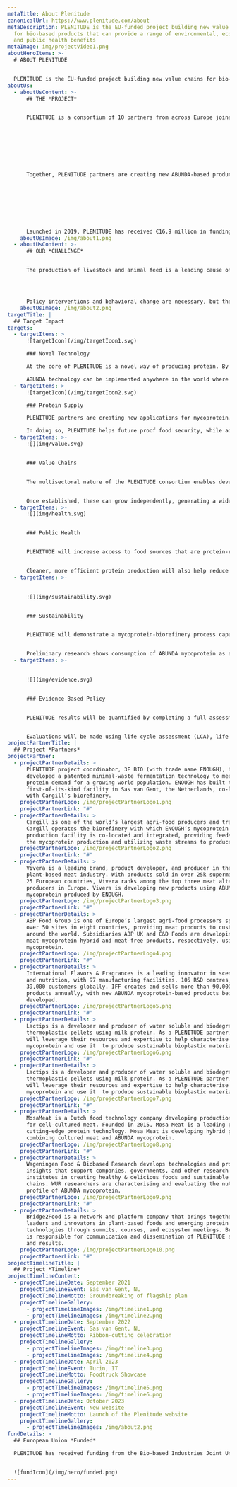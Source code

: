 ```yaml
---
metaTitle: About Plenitude
canonicalUrl: https://www.plenitude.com/about
metaDescription: PLENITUDE is the EU-funded project building new value chains
  for bio-based products that can provide a range of environmental, economic,
  and public health benefits
metaImage: img/projectVideo1.png
aboutHeroItems: >-
  # ABOUT PLENITUDE


  PLENITUDE is the EU-funded project building new value chains for bio-based products that can provide a range of environmental, economic, and public health benefits
aboutUs:
  - aboutUsContent: >-
      ## THE *PROJECT*


      PLENITUDE is a consortium of 10 partners from across Europe joined by a common goal: to build new bio-based value chains that address some of the world’s most urgent sustainability challenges. The key is ABUNDA mycoprotein—a protein-rich ingredient from the Kingdom of Fungi with impressive nutritional and functional properties.  
        






        
      Together, PLENITUDE partners are creating new ABUNDA-based products and researching their applications as sustainable and scalable alternatives to more resource-intensive livestock products.  
        






        
      Launched in 2019, PLENITUDE has received €16.9 million in funding from the Circular Bio-based Europe Joint Undertaking (CBE JU). Consortium partners include leaders in agri-food production and processing, biotechnology, product development, academia, life cycle assessment, and strategic communications.
    aboutUsImage: /img/about1.png
  - aboutUsContent: >-
      ## OUR *CHALLENGE*


      The production of livestock and animal feed is a leading cause of greenhouse gas emissions, deforestation, and biodiversity loss, occupying nearly 80% of the world’s agricultural land. Current levels of production and consumption cannot be sustained without severe consequences for the planet and future generations. However, demand for animal protein is still projected to increase significantly as the global population grows.




      Policy interventions and behavioral change are necessary, but they can be slow and are often constrained by political and cultural barriers. A new approach is needed to support evidence-based policies and healthier dietary patterns.
    aboutUsImage: /img/about2.png
targetTitle: |
  ## Target Impact
targets:
  - targetItems: >
      ![targetIcon](/img/targetIcon1.svg)

      ### Novel Technology

      At the core of PLENITUDE is a novel way of producing protein. By integrating an aerobic fermentation plant with a conventional first-generation biorefinery, ABUNDA improves the sustainability of mycoprotein production through a circular, minimal-waste model where the main effluent stream undergoes a second fermentation to produce ethanol. 

      ABUNDA technology can be implemented anywhere in the world where there is demand for more sustainable protein and bio-based products.
  - targetItems: >
      ![targetIcon](/img/targetIcon2.svg)

      ### Protein Supply

      PLENITUDE partners are creating new applications for mycoprotein. By serving as appealing substitutes for animal-based products, these will increase the availability of sustainable and nutritious protein-rich foods and ingredients to meet rising consumer demands. 

      In doing so, PLENITUDE helps future proof food security, while addressing sustainability and public health dilemmas associated with animal protein production.
  - targetItems: >-
      ![](img/value.svg)


      ### Value Chains


      The multisectoral nature of the PLENITUDE consortium enables development of full value chains for ABUNDA mycoprotein products. From raw agricultural inputs to processing, production, and packaging, PLENITUDE aims to build supply chains for at least two new consumer products. 


      Once established, these can grow independently, generating a wide range of economic benefits, including safeguarding and creating employment opportunities in both urban and rural areas.
  - targetItems: >-
      ![](img/health.svg)


      ### Public Health


      PLENITUDE will increase access to food sources that are protein-rich, high in fibre, cholesterol-free, and which can easily serve as substitutes for animal-based products. By making such foods more available and affordable, PLENITUDE can help address the prevalence of common lifestyle diseases. 


      Cleaner, more efficient protein production will also help reduce pandemic risk and antimicrobial resistance threats coming from the production of livestock and animal products.
  - targetItems: >-
      

      ![](img/sustainability.svg)


      ### Sustainability


      PLENITUDE will demonstrate a mycoprotein-biorefinery process capable of offsetting more than 11 million tonnes of CO2 and reducing water consumption by 13.8 billion cubic metres per year compared to beef farming. This will also reduce pressure on land, water resources, and biodiversity.  


      Preliminary research shows consumption of ABUNDA mycoprotein as a kg-per-kg replacement for meat (average consumption levels) equates to a reduction of more than 90% in both carbon emissions and land use.
  - targetItems: >-
      

      ![](img/evidence.svg)


      ### Evidence-Based Policy


      PLENITUDE results will be quantified by completing a full assessment of the environmental, economic, and social impacts of the project’s value chains. These findings will be used to improve project processes and outcomes, while supporting evidence-based policies and investments. 


      Evaluations will be made using life cycle assessment (LCA), life cycle costing (LCC), and social LCA (SLCA) methodologies based on the latest available standards.
projectPartnerTitle: |
  ## Project *Partners*
projectPartner:
  - projectPartnerDetails: >
      PLENITUDE project coordinator, 3F BIO (with trade name ENOUGH), has
      developed a patented minimal-waste fermentation technology to meet the
      protein demand for a growing world population. ENOUGH has built the
      first-of-its-kind facility in Sas van Gent, the Netherlands, co-located
      with Cargill’s biorefinery.
    projectPartnerLogo: /img/projectPartnerLogo1.png
    projectPartnerLink: "#"
  - projectPartnerDetails: >
      Cargill is one of the world’s largest agri-food producers and traders.
      Cargill operates the biorefinery with which ENOUGH’s mycoprotein
      production facility is co-located and integrated, providing feedstock for
      the mycoprotein production and utilizing waste streams to produce biofuel.
    projectPartnerLogo: /img/projectPartnerLogo2.png
    projectPartnerLink: "#"
  - projectPartnerDetails: >
      Vivera is a leading brand, product developer, and producer in the
      plant-based meat industry. With products sold in over 25k supermarkets in
      25 European countries, Vivera ranks among the top three meat alternative
      producers in Europe. Vivera is developing new products using ABUNDA
      mycoprotein produced by ENOUGH.
    projectPartnerLogo: /img/projectPartnerLogo3.png
    projectPartnerLink: "#"
  - projectPartnerDetails: >
      ABP Food Group is one of Europe’s largest agri-food processors spanning
      over 50 sites in eight countries, providing meat products to customers
      around the world. Subsidiaries ABP UK and C&D Foods are developing
      meat-mycoprotein hybrid and meat-free products, respectively, using ABUNDA
      mycoprotein.
    projectPartnerLogo: /img/projectPartnerLogo4.png
    projectPartnerLink: "#"
  - projectPartnerDetails: >
      International Flavors & Fragrances is a leading innovator in scent, taste,
      and nutrition, with 97 manufacturing facilities, 105 R&D centres, and
      39,000 customers globally. IFF creates and sells more than 90,000 unique
      products annually, with new ABUNDA mycoprotein-based products being
      developed.
    projectPartnerLogo: /img/projectPartnerLogo5.png
    projectPartnerLink: "#"
  - projectPartnerDetails: >
      Lactips is a developer and producer of water soluble and biodegradable
      thermoplastic pellets using milk protein. As a PLENITUDE partner, Lactips
      will leverage their resources and expertise to help characterise ABUNDA
      mycoprotein and use it  to produce sustainable bioplastic materials.
    projectPartnerLogo: /img/projectPartnerLogo6.png
    projectPartnerLink: "#"
  - projectPartnerDetails: >
      Lactips is a developer and producer of water soluble and biodegradable
      thermoplastic pellets using milk protein. As a PLENITUDE partner, Lactips
      will leverage their resources and expertise to help characterise ABUNDA
      mycoprotein and use it  to produce sustainable bioplastic materials.
    projectPartnerLogo: /img/projectPartnerLogo7.png
    projectPartnerLink: "#"
  - projectPartnerDetails: >
      MosaMeat is a Dutch food technology company developing production methods
      for cell-cultured meat. Founded in 2015, Mosa Meat is a leading pioneer in
      cutting-edge protein technology. Mosa Meat is developing hybrid products
      combining cultured meat and ABUNDA mycoprotein.
    projectPartnerLogo: /img/projectPartnerLogo8.png
    projectPartnerLink: "#"
  - projectPartnerDetails: >
      Wageningen Food & Biobased Research develops technologies and provides
      insights that support companies, governments, and other research
      institutes in creating healthy & delicious foods and sustainable food
      chains. WUR researchers are characterising and evaluating the nutritional
      profile of ABUNDA mycoprotein.
    projectPartnerLogo: /img/projectPartnerLogo9.png
    projectPartnerLink: "#"
  - projectPartnerDetails: >
      Bridge2Food is a network and platform company that brings together global
      leaders and innovators in plant-based foods and emerging protein
      technologies through summits, courses, and ecosystem meetings. Bridge2Food
      is responsible for communication and dissemination of PLENITUDE activities
      and results.
    projectPartnerLogo: /img/projectPartnerLogo10.png
    projectPartnerLink: "#"
projectTimelineTitle: |
  ## Project *Timeline*
projectTimelineContent:
  - projectTimelineDate: September 2021
    projectTimelineEvent: Sas van Gent, NL
    projectTimelineMotto: Groundbreaking of flagship plan
    projectTimelineGallery:
      - projectTimelineImages: /img/timeline1.png
      - projectTimelineImages: /img/timeline2.png
  - projectTimelineDate: September 2022
    projectTimelineEvent: Sas van Gent, NL
    projectTimelineMotto: Ribbon-cutting celebration
    projectTimelineGallery:
      - projectTimelineImages: /img/timeline3.png
      - projectTimelineImages: /img/timeline4.png
  - projectTimelineDate: April 2023
    projectTimelineEvent: Turin, IT
    projectTimelineMotto: Foodtruck Showcase
    projectTimelineGallery:
      - projectTimelineImages: /img/timeline5.png
      - projectTimelineImages: /img/timeline6.png
  - projectTimelineDate: October 2023
    projectTimelineEvent: New website
    projectTimelineMotto: Launch of the Plenitude website
    projectTimelineGallery:
      - projectTimelineImages: /img/about2.png
fundDetails: >
  ## European Union *Funded*

  PLENITUDE has received funding from the Bio-based Industries Joint Undertaking (JU) under the European Union’s Horizon 2020 research and innovation programme under grant agreement No. 838104. The JU receives support from the European Union’s Horizon 2020 research and innovation programme and the Bio-based Industries Consortium.


  ![fundIcon](/img/hero/funded.png)
---
```

